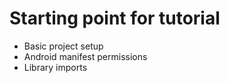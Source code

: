 Starting point for tutorial
==================================

 * Basic project setup
 * Android manifest permissions 
 * Library imports
 
